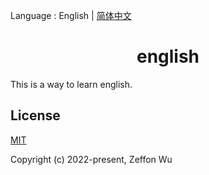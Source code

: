 Language : English | [简体中文](./README-zh-CN.md)

<h1 align="center">english</h1>

This is a way to learn english.

## License

[MIT](https://opensource.org/licenses/MIT)

Copyright (c) 2022-present, Zeffon Wu
